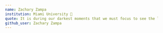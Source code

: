 ```yaml
---
name: Zachary Zampa 
institution: Miami University 🚩
quote: It is during our darkest moments that we must focus to see the light -Aristotle Onassis
github_user: Zachary Zampa
---
```

